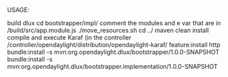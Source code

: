 USAGE:

build dlux
cd bootstrapper/impl/
comment the modules and e var that are in /build/src/app.module.js
./move_resources.sh
cd ../
maven clean install
compile and execute Karaf (in the controller /controller/opendaylight/distribution/opendaylight-karaf/
feature:install http
bundle:install -s mvn:org.opendaylight.dlux/bootstrapper/1.0.0-SNAPSHOT
bundle:install -s mvn:org.opendaylight.dlux/bootstrapper.implementation/1.0.0-SNAPSHOT

